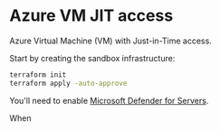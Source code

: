 # Azure VM JIT access

Azure Virtual Machine (VM) with Just-in-Time access.

Start by creating the sandbox infrastructure:

```sh
terraform init
terraform apply -auto-approve
```

You'll need to enable [Microsoft Defender for Servers][1].

When


[1]: https://learn.microsoft.com/en-us/azure/defender-for-cloud/tutorial-enable-servers-plan

